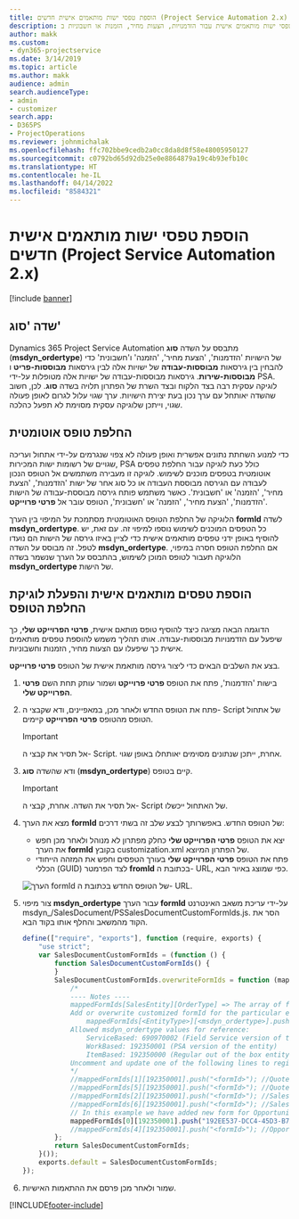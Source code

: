 ```yaml
---
title: הוספת טפסי ישות מותאמים אישית חדשים (Project Service Automation 2.x)
description: נושא זה מספק מידע אודות אופן הוספת טפסי ישות מותאמים אישית עבור הזדמנויות, הצעות מחיר, הזמנות או חשבוניות ב- Dynamics 365 Project Service Automation 2.x.
author: makk
ms.custom:
- dyn365-projectservice
ms.date: 3/14/2019
ms.topic: article
ms.author: makk
audience: admin
search.audienceType:
- admin
- customizer
search.app:
- D365PS
- ProjectOperations
ms.reviewer: johnmichalak
ms.openlocfilehash: ffc702bbe9cedb2a0cc8da8d8f58e48005950127
ms.sourcegitcommit: c0792bd65d92db25e0e8864879a19c4b93efb10c
ms.translationtype: HT
ms.contentlocale: he-IL
ms.lasthandoff: 04/14/2022
ms.locfileid: "8584321"
---
```

# <a name="add-new-custom-entity-forms-project-service-automation-2x"></a>הוספת טפסי ישות מותאמים אישית חדשים (Project Service Automation 2.x)

[!include [banner](../../includes/psa-now-project-operations.md)]

## <a name="type-field"></a>שדה 'סוג' 

Dynamics 365 Project Service Automation מתבסס על השדה **סוג** (**msdyn\_ordertype**) של הישויות 'הזדמנות', 'הצעת מחיר', 'הזמנה' ו'חשבונית' כדי להבחין בין גירסאות **מבוססות-עבודה** של ישויות אלה לבין גירסאות **מבוססות-פריט** ו **מבוססות-שירות**. גירסאות מבוססות-עבודה של ישויות אלה מטופלות על-ידי PSA. לוגיקה עסקית רבה בצד הלקוח ובצד השרת של הפתרון תלויה בשדה **סוג**. לכן, חשוב שהשדה יאותחל עם ערך נכון בעת יצירת הישויות. ערך שגוי עלול לגרום לאופן פעולה שגוי, וייתכן שלוגיקה עסקית מסוימת לא תפעל כהלכה.

## <a name="automatic-form-switching"></a>החלפת טופס אוטומטית

כדי למנוע השחתת נתונים אפשרית ואופן פעולה לא צפוי שנגרמים על-ידי אתחול ועריכה שגויים של רשומות ישות המכירות, PSA כולל כעת לוגיקה עבור החלפת טפסים אוטומטית בטפסים מוכנים לשימוש. לוגיקה זו מעבירה משתמשים אל הטופס הנכון לעבודה עם הגירסה מבוססת העבודה או כל סוג אחר של ישות 'הזדמנות', 'הצעת מחיר', 'הזמנה' או 'חשבונית'. כאשר משתמש פותח גירסה מבוססת-עבודה של הישות 'הזדמנות', 'הצעת מחיר', 'הזמנה' או 'חשבונית', הטופס עובר אל **פרטי פרוייקט**.

הלוגיקה של החלפת הטופס האוטומטית מסתמכת על המיפוי בין הערך **formId** לשדה **msdyn\_ordertype**. כל הטפסים המוכנים לשימוש נוספו למיפוי זה. עם זאת, יש להוסיף באופן ידני טפסים מותאמים אישית כדי לציין באיזו גירסה של הישות הם נועדו לטפל. זה מבוסס על השדה **msdyn\_ordertype**. אם החלפת הטופס חסרה במיפוי, הלוגיקה תעבור לטופס המוכן לשימוש, בהתבסס על הערך שנשמר בשדה **msdyn\_ordertype** של הישות.

## <a name="add-custom-forms-and-turn-on-the-form-switching-logic"></a>הוספת טפסים מותאמים אישית והפעלת לוגיקת החלפת הטופס

הדוגמה הבאה מציגה כיצד להוסיף טופס מותאם אישית, **פרטי הפרוייקט שלי**, כך שיפעל עם הזדמנויות מבוססות-עבודה. אותו תהליך משמש להוספת טפסים מותאמים אישית כך שיפעלו עם הצעות מחיר, הזמנות וחשבוניות.

בצע את השלבים הבאים כדי ליצור גירסה מותאמת אישית של הטופס **פרטי פרוייקט**.

1. בישות 'הזדמנות', פתח את הטופס **פרטי פרוייקט** ושמור עותק תחת השם **פרטי הפרוייקט שלי**.
2. פתח את הטופס החדש ולאחר מכן, במאפיינים, ודא שקבצי ה- Script של אתחול הטופס מהטופס **פרטי הפרוייקט** קיימים. 

    > [!IMPORTANT]
    > אל תסיר את קבצי ה- Script. אחרת, ייתכן שנתונים מסוימים יאותחלו באופן שגוי.

3. ודא שהשדה **סוג** (**msdyn\_ordertype**) קיים בטופס. 

    > [!IMPORTANT]
    > אל תסיר את השדה. אחרת, קבצי ה- Script של האתחול ייכשלו.

4. מצא את הערך **formId** של הטופס החדש. באפשרותך לבצע שלב זה בשתי דרכים:

    - יצא את הטופס **פרטי הפרוייקט שלי** כחלק מפתרון לא מנוהל ולאחר מכן חפש את הערך **formId** בקובץ customization.xml של הפתרון המיוצא.
    - פתח את הטופס **פרטי הפרוייקט שלי** בעורך הטפסים וחפש את המזהה הייחודי הכללי (GUID) לצד הפרמטר **fromId** בכתובת ה- URL, כפי שמוצג באיור הבא.

    ![הערך formId של הטופס החדש בכתובת ה- URL.](media/how-to-add-custom-forms-in-v2.0.png)

5. צור מיפוי **msdyn\_ordertype** עבור הערך **formId** על-ידי עריכת משאב האינטרנט msdyn\_/SalesDocument/PSSalesDocumentCustomFormIds.js. הסר את הקוד מהמשאב והחלף אותו בקוד הבא.

    ```javascript
    define(["require", "exports"], function (require, exports) {
        "use strict";
        var SalesDocumentCustomFormIds = (function () {
            function SalesDocumentCustomFormIds() {
            }
            SalesDocumentCustomFormIds.overwriteFormIds = function (mappedFormIds) {
                /*
                ---- Notes ----
                mappedFormIds[SalesEntity][OrderType] => The array of forms IDs that support particular entity and order type
                Add or overwrite customized formId for the particular entity and order type by calling:
                    mappedFormIds[<EntityType>][<msdyn_ordertype>].push("<formId>");
                Allowed msdyn_ordertype values for reference:
                    ServiceBased: 690970002 (Field Service version of the entity)
                    WorkBased: 192350001 (PSA version of the entity)
                    ItemBased: 192350000 (Regular out of the box entity)
                Uncomment and update one of the following lines to register custom PSA form for required entity:
                */      
                //mappedFormIds[1][192350001].push("<formId>"); //Quote
                //mappedFormIds[5][192350001].push("<formId>"); //Quote Line
                //mappedFormIds[2][192350001].push("<formId>"); //Sales Order
                //mappedFormIds[6][192350001].push("<formId>"); //Sales Order Line
                // In this example we have added new form for Opportunity
                mappedFormIds[0][192350001].push("192EE537-DCC4-45D3-B7AF-EA694B9113D2"); //Opportunity
                //mappedFormIds[4][192350001].push("<formId>"); //Opportunity Line
            };
            return SalesDocumentCustomFormIds;
        }());
        exports.default = SalesDocumentCustomFormIds;
    });
    ```

6. שמור ולאחר מכן פרסם את ההתאמות האישיות.


[!INCLUDE[footer-include](../../includes/footer-banner.md)]
